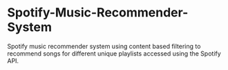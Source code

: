 # Spotify-Music-Recommender-System
Spotify music recommender system using content based filtering to recommend songs for different unique playlists accessed using the Spotify API.
